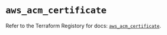 # `aws_acm_certificate`

Refer to the Terraform Registory for docs: [`aws_acm_certificate`](https://registry.terraform.io/providers/hashicorp/aws/5.30.0/docs/resources/acm_certificate).

